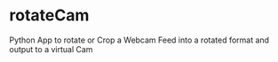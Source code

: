 # rotateCam
Python App to rotate or Crop a Webcam Feed into a rotated format and output to a virtual Cam
